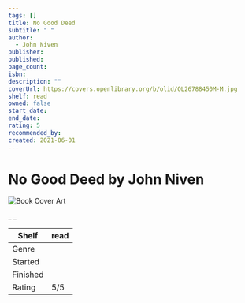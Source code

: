 ```yaml
---
tags: []
title: No Good Deed
subtitle: " "
author:
  - John Niven
publisher:
published:
page_count:
isbn:
description: ""
coverUrl: https://covers.openlibrary.org/b/olid/OL26788450M-M.jpg
shelf: read
owned: false
start_date:
end_date:
rating: 5
recommended_by:
created: 2021-06-01
---
```


# No Good Deed by John Niven

![Book Cover Art](https://covers.openlibrary.org/b/olid/OL26788450M-M.jpg)

_ _

| Shelf | read |
| --- | --- |
| Genre |  |
| Started |  |
| Finished |  |
| Rating | 5/5 |

